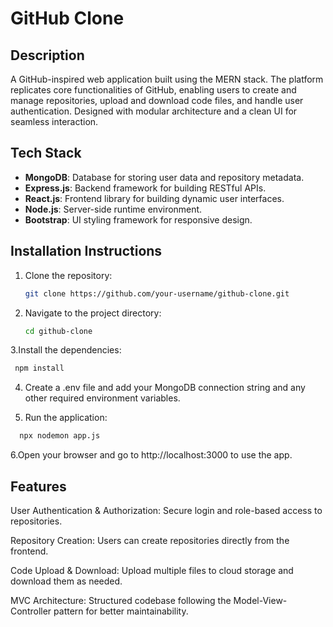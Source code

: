 # GitHub Clone

## Description
A GitHub-inspired web application built using the MERN stack. The platform replicates core functionalities of GitHub, enabling users to create and manage repositories, upload and download code files, and handle user authentication. Designed with modular architecture and a clean UI for seamless interaction.

## Tech Stack
- **MongoDB**: Database for storing user data and repository metadata.
- **Express.js**: Backend framework for building RESTful APIs.
- **React.js**: Frontend library for building dynamic user interfaces.
- **Node.js**: Server-side runtime environment.
- **Bootstrap**: UI styling framework for responsive design.

## Installation Instructions

1. Clone the repository:
   ```bash
   git clone https://github.com/your-username/github-clone.git
2. Navigate to the project directory:
   ```bash
   cd github-clone
3.Install the dependencies:
   ```bash
    npm install
  ````
4. Create a .env file and add your MongoDB connection string and any other required environment variables.

5. Run the application:
  ```bash
    npx nodemon app.js
```
6.Open your browser and go to http://localhost:3000 to use the app.

## Features

User Authentication & Authorization: Secure login and role-based access to repositories.

Repository Creation: Users can create repositories directly from the frontend.

Code Upload & Download: Upload multiple files to cloud storage and download them as needed.

MVC Architecture: Structured codebase following the Model-View-Controller pattern for better maintainability.
